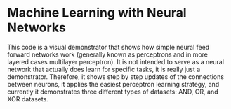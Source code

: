 # Machine Learning with Neural Networks
This code is a visual demonstrator that shows how simple neural feed forward networks work (generally known as perceptrons and in more layered cases multilayer perceptron).
It is not intended to serve as a neural network that actually does learn for specific tasks, it is really just a demonstrator.
Therefore, it shows step by step updates of the connections between neurons, it applies the easiest perceptron learning strategy, and currently it demonstrates three different types of datasets: AND, OR, and XOR datasets. 
